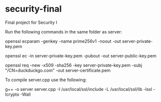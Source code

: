 # security-final
Final project for Security I

Run the following commands in the same folder as server:

openssl ecparam -genkey -name prime256v1 -noout -out server-private-key.pem

openssl ec -in server-private-key.pem -pubout -out server-public-key.pem

openssl req -new -x509 -sha256 -key server-private-key.pem -subj "/CN=duckduckgo.com" -out server-certificate.pem


To compile server.cpp use the following:

g++ -o server server.cpp -I /usr/local/ssl/include -L /usr/local/ssl/lib -lssl -lcrypto -Wall


